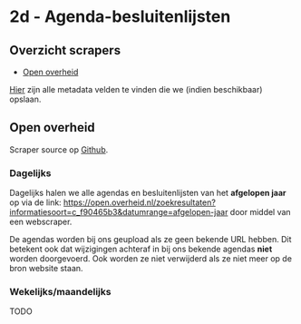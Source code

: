 # 2d - Agenda-besluitenlijsten

## Overzicht scrapers

- [Open overheid](https://open.overheid.nl/)

[Hier](../SPEC%20MetadataSchema/README.md) zijn alle metadata velden te vinden die we (indien beschikbaar) opslaan.

## Open overheid

Scraper source op [Github](https://github.com/wooverheid/WooScrapers/blob/main/Spiders/SpiderOpenOverheid.py).

### Dagelijks
Dagelijks halen we alle agendas en besluitenlijsten van het **afgelopen jaar** op via de link: https://open.overheid.nl/zoekresultaten?informatiesoort=c_f90465b3&datumrange=afgelopen-jaar door middel van een webscraper. 

De agendas worden bij ons geupload als ze geen bekende URL hebben. Dit betekent ook dat wijzigingen achteraf in bij ons bekende agendas **niet** worden doorgevoerd. Ook worden ze niet verwijderd als ze niet meer op de bron website staan.

### Wekelijks/maandelijks
TODO